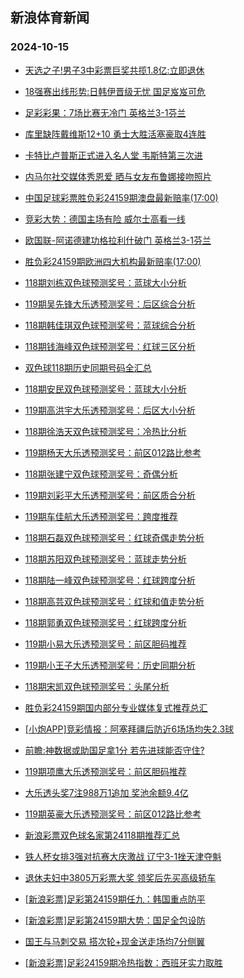 ## 新浪体育新闻 
### 2024-10-15

+ [天选之子!男子3中彩票巨奖共揽1.8亿:立即退休](https://sports.sina.com.cn/l/2024-10-14/doc-incsnkcc5573292.shtml)

+ [18强赛出线形势:日韩伊晋级无忧 国足岌岌可危](https://sports.sina.com.cn/l/2024-10-14/doc-incsnusz2207959.shtml)

+ [足彩彩果：7场比赛无冷门 英格兰3-1芬兰](https://sports.sina.com.cn/l/2024-10-14/doc-incsnkck8559425.shtml)

+ [库里缺阵戴维斯12+10 勇士大胜活塞豪取4连胜](https://sports.sina.com.cn/basketball/nba/2024-10-14/doc-incsnyyv5314341.shtml)

+ [卡特比卢普斯正式进入名人堂 韦斯特第三次进](https://sports.sina.com.cn/basketball/nba/2024-10-14/doc-incsnusx5431046.shtml)

+ [内马尔社交媒体秀恩爱 晒与女友布鲁娜接吻照片](https://sports.sina.com.cn/global/others/2024-10-14/doc-incspfhx1395478.shtml)

+ [中国足球彩票胜负彩24159期澳盘最新赔率(17:00)](https://sports.sina.com.cn/l/2024-10-14/doc-incsnqmf1658364.shtml)

+ [竞彩大势：德国主场有险 威尔士高看一线](https://sports.sina.com.cn/l/2024-10-14/doc-incsnkcc5571973.shtml)

+ [欧国联-阿诺德建功格拉利什破门 英格兰3-1芬兰](https://sports.sina.com.cn/g/pl/2024-10-14/doc-incsnqmc2247167.shtml)

+ [胜负彩24159期欧洲四大机构最新赔率(17:00)](https://sports.sina.com.cn/l/2024-10-14/doc-incsnqmc2235620.shtml)

+ [118期刘栋双色球预测奖号：蓝球大小分析](https://sports.sina.com.cn/l/2024-10-14/doc-incspfht5246034.shtml)

+ [119期吴先锋大乐透预测奖号：后区综合分析](https://sports.sina.com.cn/l/2024-10-14/doc-incsnyyv5346575.shtml)

+ [118期韩佳琪双色球预测奖号：蓝球综合分析](https://sports.sina.com.cn/l/2024-10-14/doc-incspfhx1421323.shtml)

+ [118期钱海峰双色球预测奖号：红球三区分析](https://sports.sina.com.cn/l/2024-10-14/doc-incspfht5245689.shtml)

+ [双色球118期历史同期号码全汇总](https://sports.sina.com.cn/l/2024-10-14/doc-incspfhy8183449.shtml)

+ [118期安民双色球预测奖号：蓝球大小分析](https://sports.sina.com.cn/l/2024-10-14/doc-incspfhv2019741.shtml)

+ [119期高洪宇大乐透预测奖号：后区大小分析](https://sports.sina.com.cn/l/2024-10-14/doc-incspfhx1398041.shtml)

+ [118期徐浩天双色球预测奖号：冷热比分析](https://sports.sina.com.cn/l/2024-10-14/doc-incspfht5247251.shtml)

+ [119期杨天大乐透预测奖号：前区012路比参考](https://sports.sina.com.cn/l/2024-10-14/doc-incsnyyx2116217.shtml)

+ [118期张建宁双色球预测奖号：奇偶分析](https://sports.sina.com.cn/l/2024-10-14/doc-incspfhy8203519.shtml)

+ [119期刘彩平大乐透预测奖号：前区质合分析](https://sports.sina.com.cn/l/2024-10-14/doc-incspfhv2002838.shtml)

+ [119期车佳航大乐透预测奖号：跨度推荐](https://sports.sina.com.cn/l/2024-10-14/doc-incspfhx1399325.shtml)

+ [118期石磊双色球预测奖号：红球奇偶走势分析](https://sports.sina.com.cn/l/2024-10-14/doc-incspfhx1418884.shtml)

+ [118期苏阳双色球预测奖号：蓝球走势分析](https://sports.sina.com.cn/l/2024-10-14/doc-incspfht5237758.shtml)

+ [118期陆一峰双色球预测奖号：红球跨度分析](https://sports.sina.com.cn/l/2024-10-14/doc-incspfhv2020757.shtml)

+ [118期高芸双色球预测奖号：红球和值走势分析](https://sports.sina.com.cn/l/2024-10-14/doc-incspfhy8197148.shtml)

+ [118期郭勇双色球预测奖号：红球跨度分析](https://sports.sina.com.cn/l/2024-10-14/doc-incspfhy8195249.shtml)

+ [119期小易大乐透预测奖号：前区胆码推荐](https://sports.sina.com.cn/l/2024-10-14/doc-incsnyyv5342150.shtml)

+ [119期小王子大乐透预测奖号：历史同期分析](https://sports.sina.com.cn/l/2024-10-14/doc-incsnyyx2122449.shtml)

+ [118期宋凯双色球预测奖号：头尾分析](https://sports.sina.com.cn/l/2024-10-14/doc-incspfhy8188578.shtml)

+ [胜负彩24159期国内部分专业媒体复式推荐总汇](https://sports.sina.com.cn/l/2024-10-14/doc-incspfhx1461584.shtml)

+ [[小炮APP]竞彩情报：阿塞拜疆后防近6场场均失2.3球](https://sports.sina.com.cn/l/2024-10-14/doc-incsnusx5412883.shtml)

+ [前瞻:神数据或助国足拿1分 若先进球能否守住?](https://sports.sina.com.cn/l/2024-10-14/doc-incspmqv1358876.shtml)

+ [119期项鹰大乐透预测奖号：前区胆码推荐](https://sports.sina.com.cn/l/2024-10-14/doc-incsnyza8300518.shtml)

+ [大乐透头奖7注988万1追加 奖池余额9.4亿](https://sports.sina.com.cn/l/2024-10-14/doc-incspwer1265347.shtml)

+ [119期英豪大乐透预测奖号：前区012路比参考](https://sports.sina.com.cn/l/2024-10-14/doc-incsnyyz1518395.shtml)

+ [新浪彩票双色球名家第24118期推荐汇总](https://sports.sina.com.cn/l/2024-10-14/doc-incspfhy8202472.shtml)

+ [铁人杯女排3强对抗赛大庆激战 辽宁3-1挫天津夺魁](https://sports.sina.com.cn/others/volleyball/2024-10-14/doc-incsprwp5120561.shtml)

+ [退休夫妇中3805万彩票大奖 领奖后先买高级轿车](https://sports.sina.com.cn/l/2024-10-15/doc-incsqtkf1006155.shtml)

+ [[新浪彩票]足彩第24159期任九：韩国重点防平](https://sports.sina.com.cn/l/2024-10-15/doc-incsqtiz4630281.shtml)

+ [[新浪彩票]足彩第24159期大势：国足全包设防](https://sports.sina.com.cn/l/2024-10-15/doc-incsqtkf1013161.shtml)

+ [国王与马刺交易 搭次轮+现金送走场均7分侧翼](https://sports.sina.com.cn/basketball/nba/2024-10-15/doc-incsqtkc1430408.shtml)

+ [[新浪彩票]足彩24159期冷热指数：西班牙实力取胜](https://sports.sina.com.cn/l/2024-10-15/doc-incsqtkh7795452.shtml)

